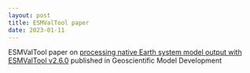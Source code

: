 ```yaml
---
layout: post
title: ESMValTool paper
date: 2023-01-11
---
```


ESMValTool paper on [processing native Earth system model output with ESMValTool v2.6.0](https://doi.org/10.5194/gmd-16-315-2023) published in Geoscientific Model Development
